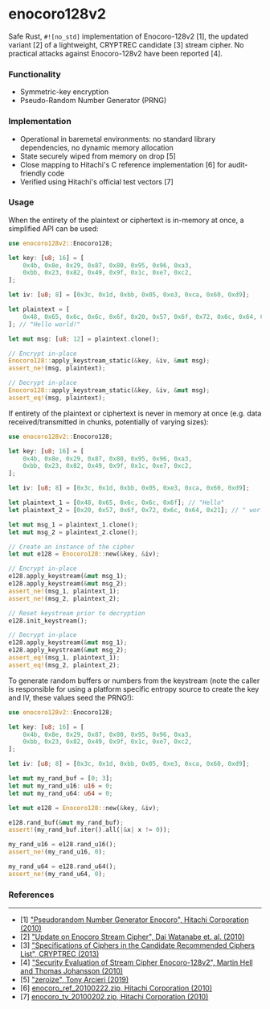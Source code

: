 # enocoro128v2

Safe Rust, `#![no_std]` implementation of Enocoro-128v2 [1], the updated variant [2] of a lightweight, CRYPTREC candidate [3] stream cipher.
No practical attacks against Enocoro-128v2 have been reported [4].

### Functionality

* Symmetric-key encryption
* Pseudo-Random Number Generator (PRNG)

### Implementation

* Operational in baremetal environments: no standard library dependencies, no dynamic memory allocation
* State securely wiped from memory on drop [5]
* Close mapping to Hitachi's C reference implementation [6] for audit-friendly code
* Verified using Hitachi's official test vectors [7]

### Usage


When the entirety of the plaintext or ciphertext is in-memory at once, a simplified API can be used:

```rust
use enocoro128v2::Enocoro128;

let key: [u8; 16] = [
    0x4b, 0x8e, 0x29, 0x87, 0x80, 0x95, 0x96, 0xa3,
    0xbb, 0x23, 0x82, 0x49, 0x9f, 0x1c, 0xe7, 0xc2,
];

let iv: [u8; 8] = [0x3c, 0x1d, 0xbb, 0x05, 0xe3, 0xca, 0x60, 0xd9];

let plaintext = [
    0x48, 0x65, 0x6c, 0x6c, 0x6f, 0x20, 0x57, 0x6f, 0x72, 0x6c, 0x64, 0x21,
]; // "Hello world!"

let mut msg: [u8; 12] = plaintext.clone();

// Encrypt in-place
Enocoro128::apply_keystream_static(&key, &iv, &mut msg);
assert_ne!(msg, plaintext);

// Decrypt in-place
Enocoro128::apply_keystream_static(&key, &iv, &mut msg);
assert_eq!(msg, plaintext);
```

If entirety of the plaintext or ciphertext is never in memory at once (e.g. data received/transmitted in chunks, potentially of varying sizes):

```rust
use enocoro128v2::Enocoro128;

let key: [u8; 16] = [
    0x4b, 0x8e, 0x29, 0x87, 0x80, 0x95, 0x96, 0xa3,
    0xbb, 0x23, 0x82, 0x49, 0x9f, 0x1c, 0xe7, 0xc2,
];

let iv: [u8; 8] = [0x3c, 0x1d, 0xbb, 0x05, 0xe3, 0xca, 0x60, 0xd9];

let plaintext_1 = [0x48, 0x65, 0x6c, 0x6c, 0x6f]; // "Hello"
let plaintext_2 = [0x20, 0x57, 0x6f, 0x72, 0x6c, 0x64, 0x21]; // " world!"

let mut msg_1 = plaintext_1.clone();
let mut msg_2 = plaintext_2.clone();

// Create an instance of the cipher
let mut e128 = Enocoro128::new(&key, &iv);

// Encrypt in-place
e128.apply_keystream(&mut msg_1);
e128.apply_keystream(&mut msg_2);
assert_ne!(msg_1, plaintext_1);
assert_ne!(msg_2, plaintext_2);

// Reset keystream prior to decryption
e128.init_keystream();

// Decrypt in-place
e128.apply_keystream(&mut msg_1);
e128.apply_keystream(&mut msg_2);
assert_eq!(msg_1, plaintext_1);
assert_eq!(msg_2, plaintext_2);
```

To generate random buffers or numbers from the keystream (note the caller is responsible for using a platform specific entropy source to
create the key and IV, these values seed the PRNG!):

```rust
use enocoro128v2::Enocoro128;

let key: [u8; 16] = [
    0x4b, 0x8e, 0x29, 0x87, 0x80, 0x95, 0x96, 0xa3,
    0xbb, 0x23, 0x82, 0x49, 0x9f, 0x1c, 0xe7, 0xc2,
];

let iv: [u8; 8] = [0x3c, 0x1d, 0xbb, 0x05, 0xe3, 0xca, 0x60, 0xd9];

let mut my_rand_buf = [0; 3];
let mut my_rand_u16: u16 = 0;
let mut my_rand_u64: u64 = 0;

let mut e128 = Enocoro128::new(&key, &iv);

e128.rand_buf(&mut my_rand_buf);
assert!(my_rand_buf.iter().all(|&x| x != 0));

my_rand_u16 = e128.rand_u16();
assert_ne!(my_rand_u16, 0);

my_rand_u64 = e128.rand_u64();
assert_ne!(my_rand_u64, 0);
```

### References
---

* [1] ["Pseudorandom Number Generator Enocoro", Hitachi Corporation (2010)](https://www.hitachi.com/rd/yrl/crypto/enocoro/index.html)
* [2] ["Update on Enocoro Stream Cipher", Dai Watanabe et. al. (2010)](https://ieeexplore.ieee.org/document/5649627)
* [3] ["Specifications of Ciphers in the Candidate Recommended Ciphers List", CRYPTREC (2013)](https://www.cryptrec.go.jp/en/method.html)
* [4] ["Security Evaluation of Stream Cipher Enocoro-128v2", Martin Hell and Thomas Johansson (2010)](https://www.cryptrec.go.jp/exreport/cryptrec-ex-2008-2010.pdf)
* [5] ["zeroize", Tony Arcieri (2019)](https://crates.io/crates/zeroize)
* [6] [enocoro_ref_20100222.zip, Hitachi Corporation (2010)](https://www.hitachi.com/rd/yrl/crypto/enocoro/enocoro_ref_20100222.zip)
* [7] [enocoro_tv_20100202.zip, Hitachi Corporation (2010)](https://www.hitachi.com/rd/yrl/crypto/enocoro/enocoro_ref_20100222.zip)